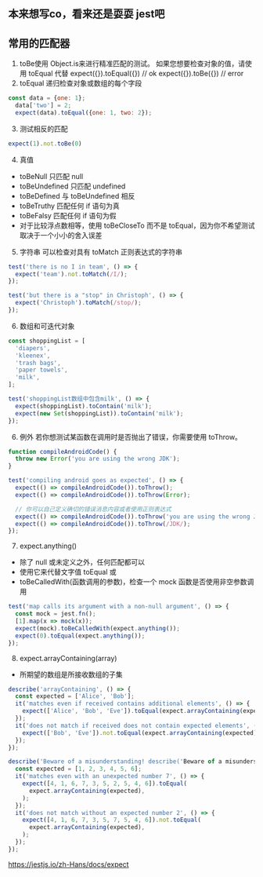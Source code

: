 ## 本来想写co，看来还是耍耍 jest吧
## 常用的匹配器
1. toBe使用 Object.is来进行精准匹配的测试。 如果您想要检查对象的值，请使用 toEqual 代替
    expect({}).toEqual({}) // ok
    expect({}).toBe({}) // error
2. toEqual 递归检查对象或数组的每个字段
```js
const data = {one: 1};
  data['two'] = 2;
  expect(data).toEqual({one: 1, two: 2});
```
3. 测试相反的匹配
```js
expect(1).not.toBe(0)
```
4. 真值
- toBeNull 只匹配 null
- toBeUndefined 只匹配 undefined
- toBeDefined 与 toBeUndefined 相反
- toBeTruthy 匹配任何 if 语句为真
- toBeFalsy 匹配任何 if 语句为假
- 对于比较浮点数相等，使用 toBeCloseTo 而不是 toEqual，因为你不希望测试取决于一个小小的舍入误差

5. 字符串
可以检查对具有 toMatch 正则表达式的字符串
```js
test('there is no I in team', () => {
  expect('team').not.toMatch(/I/);
});

test('but there is a "stop" in Christoph', () => {
  expect('Christoph').toMatch(/stop/);
});
```
6. 数组和可迭代对象
```js
const shoppingList = [
  'diapers',
  'kleenex',
  'trash bags',
  'paper towels',
  'milk',
];

test('shoppingList数组中包含milk', () => {
  expect(shoppingList).toContain('milk');
  expect(new Set(shoppingList)).toContain('milk');
});
```
6. 例外
若你想测试某函数在调用时是否抛出了错误，你需要使用 toThrow。
```js
function compileAndroidCode() {
  throw new Error('you are using the wrong JDK');
}

test('compiling android goes as expected', () => {
  expect(() => compileAndroidCode()).toThrow();
  expect(() => compileAndroidCode()).toThrow(Error);

  // 你可以自己定义确切的错误消息内容或者使用正则表达式
  expect(() => compileAndroidCode()).toThrow('you are using the wrong JDK');
  expect(() => compileAndroidCode()).toThrow(/JDK/);
});
```
7. expect.anything()
- 除了 null 或未定义之外，任何匹配都可以
- 使用它来代替文字值 toEqual 或 
- toBeCalledWith(函数调用的参数)，检查一个 mock 函数是否使用非空参数调用

```js
test('map calls its argument with a non-null argument', () => {
  const mock = jest.fn();
  [1].map(x => mock(x));
  expect(mock).toBeCalledWith(expect.anything());
  expect(0).toEqual(expect.anything());
});
```

8. expect.arrayContaining(array)
- 所期望的数组是所接收数组的子集
```js
describe('arrayContaining', () => {
  const expected = ['Alice', 'Bob'];
  it('matches even if received contains additional elements', () => {
    expect(['Alice', 'Bob', 'Eve']).toEqual(expect.arrayContaining(expected));
  });
  it('does not match if received does not contain expected elements', () => {
    expect(['Bob', 'Eve']).not.toEqual(expect.arrayContaining(expected));
  });
});

describe('Beware of a misunderstanding! describe('Beware of a misunderstanding! A sequence of dice rolls', () => {
  const expected = [1, 2, 3, 4, 5, 6];
  it('matches even with an unexpected number 7', () => {
    expect([4, 1, 6, 7, 3, 5, 2, 5, 4, 6]).toEqual(
      expect.arrayContaining(expected),
    );
  });
  it('does not match without an expected number 2', () => {
    expect([4, 1, 6, 7, 3, 5, 7, 5, 4, 6]).not.toEqual(
      expect.arrayContaining(expected),
    );
  });
});
```

https://jestjs.io/zh-Hans/docs/expect